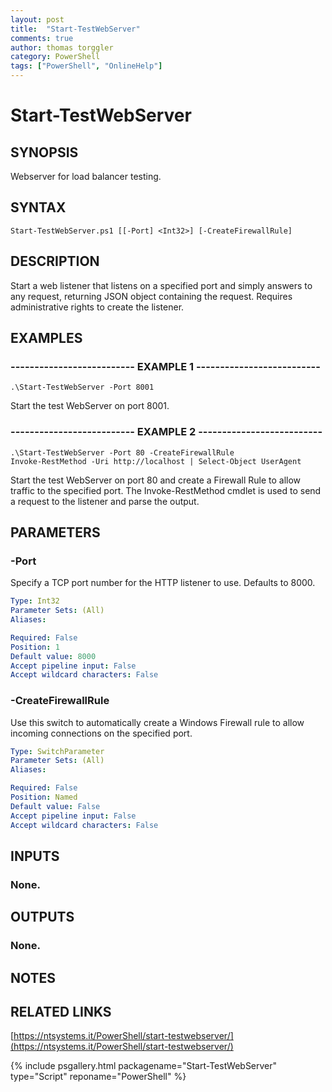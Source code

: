 ```yaml
---
layout: post
title:  "Start-TestWebServer"
comments: true
author: thomas torggler
category: PowerShell
tags: ["PowerShell", "OnlineHelp"]
---
```


# Start-TestWebServer

## SYNOPSIS
Webserver for load balancer testing.

## SYNTAX

```
Start-TestWebServer.ps1 [[-Port] <Int32>] [-CreateFirewallRule]
```

## DESCRIPTION
Start a web listener that listens on a specified port and simply answers to any request, returning JSON object containing the request.
Requires administrative rights to create the listener.

## EXAMPLES

### -------------------------- EXAMPLE 1 --------------------------
```
.\Start-TestWebServer -Port 8001
```

Start the test WebServer on port 8001.

### -------------------------- EXAMPLE 2 --------------------------
```
.\Start-TestWebServer -Port 80 -CreateFirewallRule
Invoke-RestMethod -Uri http://localhost | Select-Object UserAgent
```

Start the test WebServer on port 80 and create a Firewall Rule to allow traffic to the specified port.
The Invoke-RestMethod cmdlet is used to send a request to the listener and parse the output.

## PARAMETERS

### -Port
Specify a TCP port number for the HTTP listener to use.
Defaults to 8000.

```yaml
Type: Int32
Parameter Sets: (All)
Aliases: 

Required: False
Position: 1
Default value: 8000
Accept pipeline input: False
Accept wildcard characters: False
```

### -CreateFirewallRule
Use this switch to automatically create a Windows Firewall rule to allow incoming connections on the specified port.

```yaml
Type: SwitchParameter
Parameter Sets: (All)
Aliases: 

Required: False
Position: Named
Default value: False
Accept pipeline input: False
Accept wildcard characters: False
```

## INPUTS

### None.

## OUTPUTS

### None.

## NOTES

## RELATED LINKS

[https://ntsystems.it/PowerShell/start-testwebserver/](https://ntsystems.it/PowerShell/start-testwebserver/)

{% include psgallery.html packagename="Start-TestWebServer" type="Script" reponame="PowerShell" %}
